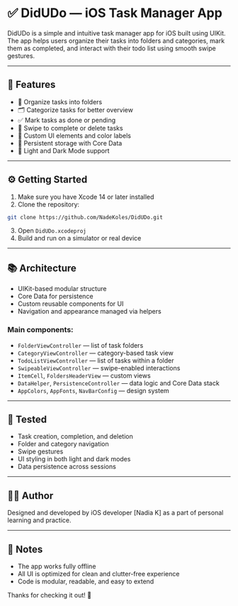 # ✅ DidUDo — iOS Task Manager App

DidUDo is a simple and intuitive task manager app for iOS built using UIKit. The app helps users organize their tasks into folders and categories, mark them as completed, and interact with their todo list using smooth swipe gestures.

---

## 🚀 Features

- 📁 Organize tasks into folders
- 🗂 Categorize tasks for better overview
- ✅ Mark tasks as done or pending
- 🔄 Swipe to complete or delete tasks
- 🎨 Custom UI elements and color labels
- 💾 Persistent storage with Core Data
- 🌙 Light and Dark Mode support

---

## ⚙️ Getting Started

1. Make sure you have Xcode 14 or later installed
2. Clone the repository:
```bash
git clone https://github.com/NadeKoles/DidUDo.git
```
3. Open `DidUDo.xcodeproj`
4. Build and run on a simulator or real device

---

## 📚 Architecture

- UIKit-based modular structure
- Core Data for persistence
- Custom reusable components for UI
- Navigation and appearance managed via helpers

### Main components:

- `FolderViewController` — list of task folders
- `CategoryViewController` — category-based task view
- `TodoListViewController` — list of tasks within a folder
- `SwipeableViewController` — swipe-enabled interactions
- `ItemCell`, `FoldersHeaderView` — custom views
- `DataHelper`, `PersistenceController` — data logic and Core Data stack
- `AppColors`, `AppFonts`, `NavBarConfig` — design system

---

## 💌 Tested

- Task creation, completion, and deletion
- Folder and category navigation
- Swipe gestures
- UI styling in both light and dark modes
- Data persistence across sessions

---

## 🧑🏻 Author

Designed and developed by iOS developer [Nadia K] as a part of personal learning and practice.

---

## 📌 Notes

- The app works fully offline
- All UI is optimized for clean and clutter-free experience
- Code is modular, readable, and easy to extend

Thanks for checking it out! 🙌
